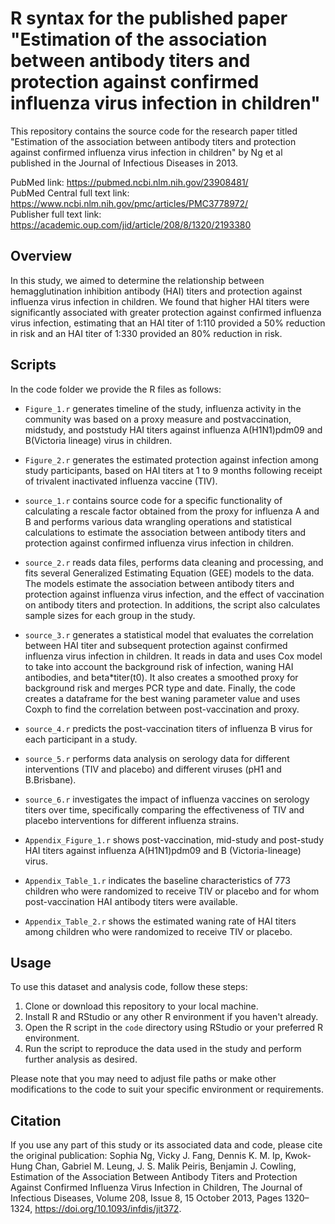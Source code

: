 # R syntax for the published paper "Estimation of the association between antibody titers and protection against confirmed influenza virus infection in children"

This repository contains the source code for the research paper titled "Estimation of the association between antibody titers and protection against confirmed influenza virus infection in children" by Ng et al published in the Journal of Infectious Diseases in 2013. 

PubMed link: https://pubmed.ncbi.nlm.nih.gov/23908481/   
PubMed Central full text link: https://www.ncbi.nlm.nih.gov/pmc/articles/PMC3778972/   
Publisher full text link: https://academic.oup.com/jid/article/208/8/1320/2193380  

## Overview

In this study, we aimed to determine the relationship between hemagglutination inhibition antibody (HAI) titers and protection against influenza virus infection in children. We found that higher HAI titers were significantly associated with greater protection against confirmed influenza virus infection, estimating that an HAI titer of 1:110 provided a 50% reduction in risk and an HAI titer of 1:330 provided an 80% reduction in risk.

## Scripts

In the code folder we provide the R files as follows:
  
- `Figure_1.r` generates timeline of the study, influenza activity in the community was based on a proxy measure and postvaccination, midstudy, and poststudy HAI titers against influenza A(H1N1)pdm09 and B(Victoria lineage) virus in children.
  
- `Figure_2.r` generates the estimated protection against infection among study participants, based on HAI titers at 1 to 9 months following receipt of trivalent inactivated influenza vaccine (TIV).
  
- `source_1.r` contains source code for a specific functionality of calculating a rescale factor obtained from the proxy for influenza A and B and performs various data wrangling operations and statistical calculations to estimate the association between antibody titers and protection against confirmed influenza virus infection in children.
  
- `source_2.r` reads data files, performs data cleaning and processing, and fits several Generalized Estimating Equation (GEE) models to the data. The models estimate the association between antibody titers and protection against influenza virus infection, and the effect of vaccination on antibody titers and protection. In additions, the script also calculates sample sizes for each group in the study.
  
- `source_3.r` generates a statistical model that evaluates the correlation between HAI titer and subsequent protection against confirmed influenza virus infection in children. It reads in data and uses Cox model to take into account the background risk of infection, waning HAI antibodies, and beta*titer(t0). It also creates a smoothed proxy for background risk and merges PCR type and date. Finally, the code creates a dataframe for the best waning parameter value and uses Coxph to find the correlation between post-vaccination and proxy.
  
- `source_4.r` predicts the post-vaccination titers of influenza B virus for each participant in a study.
  
- `source_5.r` performs data analysis on serology data for different interventions (TIV and placebo) and different viruses (pH1 and B.Brisbane).
  
- `source_6.r` investigates the impact of influenza vaccines on serology titers over time, specifically comparing the effectiveness of TIV and placebo interventions for different influenza strains.

- `Appendix_Figure_1.r` shows post-vaccination, mid-study and post-study HAI titers against influenza A(H1N1)pdm09 and B (Victoria-lineage) virus. 
  
- `Appendix_Table_1.r` indicates the baseline characteristics of 773 children who were randomized to receive TIV or placebo and for whom post-vaccination HAI antibody titers were available. 
  
- `Appendix_Table_2.r` shows the estimated waning rate of HAI titers among children who were randomized to receive TIV or placebo. 
  
## Usage

To use this dataset and analysis code, follow these steps:

1. Clone or download this repository to your local machine.
2. Install R and RStudio or any other R environment if you haven't already.
3. Open the R script in the `code` directory using RStudio or your preferred R environment.
4. Run the script to reproduce the data used in the study and perform further analysis as desired.

Please note that you may need to adjust file paths or make other modifications to the code to suit your specific environment or requirements.

## Citation

If you use any part of this study or its associated data and code, please cite the original publication: Sophia Ng, Vicky J. Fang, Dennis K. M. Ip, Kwok-Hung Chan, Gabriel M. Leung, J. S. Malik Peiris, Benjamin J. Cowling, Estimation of the Association Between Antibody Titers and Protection Against Confirmed Influenza Virus Infection in Children, The Journal of Infectious Diseases, Volume 208, Issue 8, 15 October 2013, Pages 1320–1324, https://doi.org/10.1093/infdis/jit372.
